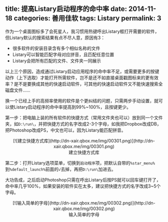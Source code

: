 title: 提高Listary启动程序的命中率
date: 2014-11-18
categories: 善用佳软
tags: Listary
permalink: 3
---

作为一个桌面图标多了会死星人，我习惯用热键呼出Listary框打开需要的软件，但Listary默认的搜索结果有点不尽人意，原因有3：

- 很多软件的安装目录含有多个相似名称的文件
- Listary可以智能匹配字母对应拼音，且匹配任意位置
- Listary会把所有匹配的文件、文件夹一同展示

以上三个原因，造成通过Listary启动应用程序的命中率不足，或需要更多的按键动作（上下选取）才能打开所需软件，岂不是还不如直接桌面戳图标来的更有效率？是不是要换成其他的快速启动软件，可其他的快速启动软件又不能快速搜索全磁盘文件……

换一个已经上手的高频率使用的软件是个更纠结的问题，只需两步手动设置，就可以使Listary启动程序的命中率提高到99%~100%，且按键更少。

第一步：把电脑上装的所有软件的快捷方式（常用文件夹也可以）放到同一个文件夹，如`D:\run\`，并把快捷方式的名字改成2-3个字母，如我把Dropbox改成DB，把Photoshop改成PS，中文也可以，因为Listary能匹配拼音。

<center>[![建立快捷方式库](http://dn-xair.qbox.me/img/00301.png)](http://dn-xair.qbox.me/img/00301.png)<br/>建立快捷方式库</center>

第二步：打开Listary选项菜单，切换到`启动程序`项，把默认自带的`%star_menu%`到`%default_launch%`前面的`√`去掉，再把`D:\run\`加进去。

大功告成，之后启动Photoshop只需在呼出Listary后按PS就可以回车键打开了，命中率几乎100%，如果安装的软件实在太多，建议把快捷方式的名字改成3~5个字母。

<center>[![输入简单的字母](http://dn-xair.qbox.me/img/00302.png)](http://dn-xair.qbox.me/img/00302.png)<br/>输入简单的字母</center>